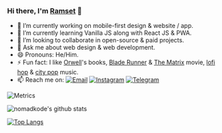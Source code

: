 ### Hi there, I'm [Ramset](https://nomadkode.github.io) 👋

- 🔭 I’m currently working on mobile-first design & website / app.
- 🌱 I’m currently learning Vanilla JS along with React JS & PWA.
- 👯 I’m looking to collaborate in open-source & paid projects.
- 💬 Ask me about web design & web development.
- 😄 Pronouns: He/Him.
- ⚡ Fun fact: I like [Orwell](https://en.wikipedia.org/wiki/George_Orwell)'s books, [Blade Runner](https://www.imdb.com/title/tt0083658/) & [The Matrix](https://www.imdb.com/title/tt0133093/) movie, [lofi hop](https://open.spotify.com/playlist/74sUjcvpGfdOvCHvgzNEDO) & [city pop](https://www.youtube.com/watch?v=3bNITQR4Uso) music.
- 📫 Reach me on:
<a href="mailto:ramsetiawan@protonmail.com" target="_blank"><img src="https://img.shields.io/badge/-Gmail-c14438?style=flat-square&logo=Gmail&logoColor=white" alt="Email"></a>
<a href="https://instagram.com/nomadkode" target="_blank"><img src="https://img.shields.io/badge/-Instagram-e4405f?style=flat-square&logo=instagram&logoColor=white" alt="Instagram"></a>
<a href="https://t.me/nomadkode" target="_blank"><img src="https://img.shields.io/badge/-Telegram-2ca5e0?style=flat-square&logo=telegram" alt="Telegram"></a>

<!--
<a href="https://github.com/" target="_blank"><img src="https://img.shields.io/badge/-GitHub-181717?style=flat-square&logo=github" alt="GitHub"></a>
<a href="https://facebook.com/" target="_blank"><img src="https://img.shields.io/badge/-Facebook-1877f2?style=flat-square&logo=facebook&logoColor=white" alt="Facebook"></a>
<a href="https://twitter.com/" target="_blank"><img src="https://img.shields.io/badge/-Twitter-1ca0f1?style=flat-square&labelColor=1ca0f1&logo=twitter&logoColor=white" alt="Twitter"></a>
<a href="https://linkedin.com/in/" target="_blank"><img src="https://img.shields.io/badge/LinkedIn-%230077B5.svg?&style=flat-square&logo=linkedin&logoColor=white" alt="LinkedIn"></a>
-->
![Metrics](https://metrics.lecoq.io/nomadkode)

![nomadkode's github stats](https://github-readme-stats.vercel.app/api?username=nomadkode&show_icons=true&count_private=true&theme=onedark)

[![Top Langs](https://github-readme-stats.vercel.app/api/top-langs/?username=nomadkode&layout=compact&show_icons=true&theme=onedark)](https://github.com/nomadkode/github-readme-stats)
